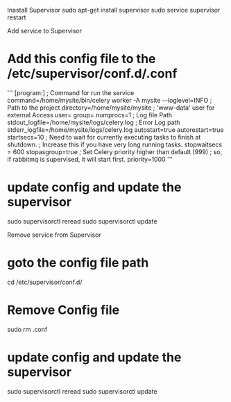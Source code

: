 Inastall Supervisor
	sudo apt-get install supervisor
	sudo service supervisor restart


Add service to Supervisor

# Add this config file to the /etc/supervisor/conf.d/<serviceName>.conf
'''
	[program:<ProgreamDisplayName>]
	; Command for run the service
	command=/home/mysite/bin/celery worker -A mysite --loglevel=INFO
	; Path to the project
	directory=/home/mysite/mysite
	; 'www-data' user for external Access
	user=<userName>
	group=<userGroupName>
	numprocs=1
	; Log file Path
	stdout_logfile=/home/mysite/logs/celery.log
	; Error Log path
	stderr_logfile=/home/mysite/logs/celery.log
	autostart=true
	autorestart=true
	startsecs=10
	; Need to wait for currently executing tasks to finish at shutdown.
	; Increase this if you have very long running tasks.
	stopwaitsecs = 600
	stopasgroup=true
	; Set Celery priority higher than default (999)
	; so, if rabbitmq is supervised, it will start first.
	priority=1000
'''
# update config and update the supervisor
sudo supervisorctl reread
sudo supervisorctl update



Remove service from Supervisor

# goto the config file path
cd /etc/supervisor/conf.d/

# Remove Config file
sudo rm <serviceName>.conf

# update config and update the supervisor
sudo supervisorctl reread
sudo supervisorctl update


